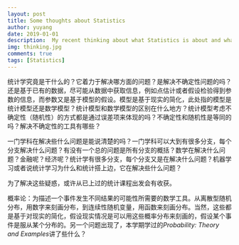 ```yaml
---
layout: post
title: Some thoughts about Statistics
author: yuyang
date: 2019-01-01
description:  My recent thinking about what Statistics is about and what problems my major courses focus to solve.
img: thinking.jpg
comments: true
tags: [Statistics]
---
```


统计学究竟是干什么的？它着力于解决哪方面的问题？是解决不确定性问题的吗？还是基于已有的数据，尽可能从数据中获取信息，例如点估计或者假设检验得到参数的信息，而参数又是基于模型的假设。模型是基于现实的简化，此处指的模型是统计模型还是数学模型？统计模型和数学模型的区别在什么地方？统计模型考虑不确定性（随机性）的方式都是通过误差项来体现的吗？不确定性和随机性是等同的吗？解决不确定性的工具有哪些？

一门学科在解决些什么问题是能说清楚的吗？一门学科可以大到有很多分支，每个分支解决什么问题？有没有一个总的问题是所有分支的概括？数学在解决什么问题？金融呢？经济呢？统计学有很多分支，每个分支又是在解决什么问题？机器学习或者说统计学习为什么和统计搭上边，它在解决些什么问题？

为了解决这些疑惑，或许从已上过的统计课程出发会有收获。

概率论：为描述一个事件发生不同结果的可能性所需要的数学工具。从离散型随机分布，用数字来刻画分布，到连续性随机变量，用函数来刻画分布。当然，这些都是基于对现实的简化，假设现实情况是可以用这些概率分布来刻画的，假设某个事件是服从某个分布的。另一个问题出现了，本学期学过的*Probability: Theory and Examples*讲了些什么？

